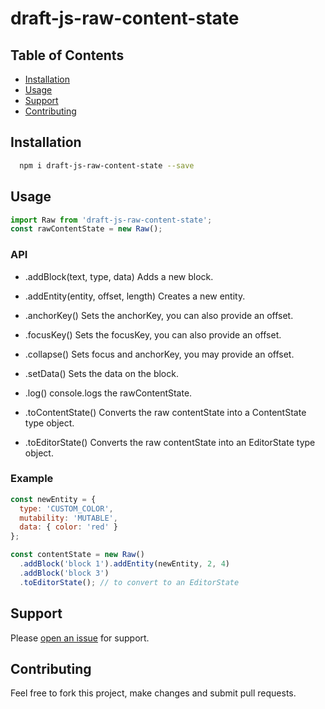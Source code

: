 # draft-js-raw-content-state

## Table of Contents

- [Installation](#installation)
- [Usage](#usage)
- [Support](#support)
- [Contributing](#contributing)

## Installation

```sh
  npm i draft-js-raw-content-state --save
```

## Usage

```javascript
import Raw from 'draft-js-raw-content-state';
const rawContentState = new Raw();
```

### API

- .addBlock(text, type, data) 
Adds a new block.

- .addEntity(entity, offset, length)
Creates a new entity.

- .anchorKey(<offset>)
Sets the anchorKey, you can also provide an offset.

- .focusKey(<offset>)
Sets the focusKey, you can also provide an offset.

- .collapse(<offset>)
Sets focus and anchorKey, you may provide an offset.

- .setData(<data>)
Sets the data on the block. 

- .log()
console.logs the rawContentState.

- .toContentState()
Converts the raw contentState into a ContentState type object.

- .toEditorState()
Converts the raw contentState into an EditorState type object.

### Example

```javascript
const newEntity = {
  type: 'CUSTOM_COLOR',
  mutability: 'MUTABLE',
  data: { color: 'red' }
};

const contentState = new Raw()
  .addBlock('block 1').addEntity(newEntity, 2, 4)
  .addBlock('block 3')
  .toEditorState(); // to convert to an EditorState 
```

## Support

Please [open an issue](https://github.com/webdeveloperpr/draft-js-raw-content-state/issues) for support.

## Contributing

Feel free to fork this project, make changes and submit pull requests.
